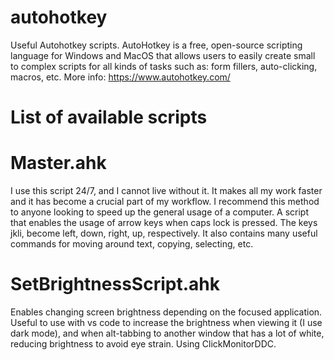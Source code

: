 # autohotkey
Useful Autohotkey scripts. AutoHotkey is a free, open-source scripting language for Windows and MacOS that allows users to easily create small to complex scripts for all kinds of tasks such as: form fillers, auto-clicking, macros, etc. More info: https://www.autohotkey.com/

# List of available scripts

# Master.ahk
I use this script 24/7, and I cannot live without it. It makes all my work faster and it has become a crucial part of my workflow. I recommend this method to anyone looking to speed up the general usage of a computer. 
A script that enables the usage of arrow keys when caps lock is pressed. The keys jkli, become left, down, right, up, respectively. It also contains many useful commands for moving around text, copying, selecting, etc. 

# SetBrightnessScript.ahk
Enables changing screen brightness depending on the focused application. Useful to use with vs code to increase the brightness when viewing it (I use dark mode), and when alt-tabbing to another window that has a lot of white, reducing brightness to avoid eye strain. Using ClickMonitorDDC. 
